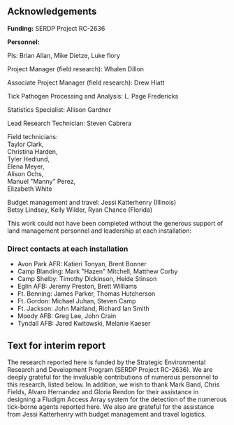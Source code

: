 ## Acknowledgements

**Funding:** SERDP Project RC-2636

**Personnel:**

PIs: Brian Allan, Mike Dietze, Luke flory

Project Manager (field research): Whalen Dillon

Associate Project Manager (field research): Drew Hiatt

Tick Pathogen Processing and Analysis: L. Page Fredericks

Statistics Specialist: Allison Gardner

Lead Research Technician: Steven Cabrera

Field technicians:  
Taylor Clark,  
Christina Harden,   
Tyler Hedlund,  
Elena Meyer,  
Alison Ochs,  
Manuel "Manny" Perez,  
Elizabeth White  

Budget management and travel: 
Jessi Katterhenry (Illinois)  
Betsy Lindsey, Kelly Wilder, Ryan Chance (Florida)  

This work could not have been completed without the generous support of land management personnel and leadership at each installation:

### Direct contacts at each installation
- Avon Park AFR: Katieri Tonyan, Brent Bonner  
- Camp Blanding: Mark "Hazen" Mitchell, Matthew Corby  
- Camp Shelby: Timothy Dickinson, Heide Stinson  
- Eglin AFB: Jeremy Preston, Brett Williams  
- Ft. Benning: James Parker, Thomas Hutcherson  
- Ft. Gordon: Michael Juhan, Steven Camp  
- Ft. Jackson: John Maitland, Richard Ian Smith  
- Moody AFB: Greg Lee, John Crain  
- Tyndall AFB: Jared Kwitowski, Melanie Kaeser


## Text for interim report
The research reported here is funded by the Strategic Environmental Research and Development Program (SERDP Project RC-2636). We are deeply grateful for the invaluable contributions of numerous personnel to this research, listed below. In addition, we wish to thank Mark Band, Chris Fields, Alvaro Hernandez and Gloria Rendon for their assistance in designing a Fludigm Access Array system for the detection of the numerous tick-borne agents reported here. We also are grateful for the assistance from Jessi Katterhenry with budget management and travel logistics. 
